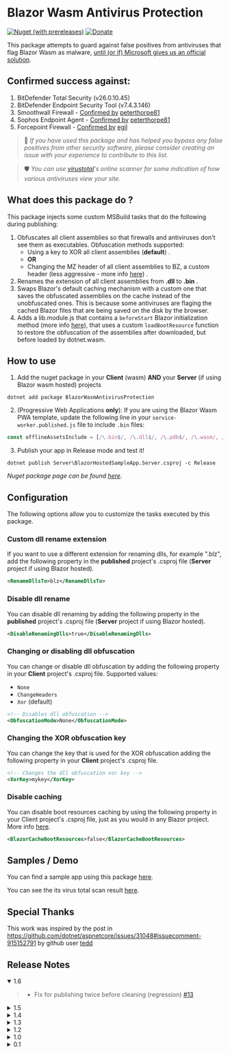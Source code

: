 ﻿# Blazor Wasm Antivirus Protection

[![Nuget (with prereleases)](https://img.shields.io/nuget/v/BlazorWasmAntivirusProtection.svg?logo=nuget)](https://www.nuget.org/packages/BlazorWasmAntivirusProtection)  [![Donate](https://img.shields.io/badge/Donate-PayPal-green.svg)](https://www.paypal.com/cgi-bin/webscr?cmd=_donations&business=7CRGWPYB5AKJQ&currency_code=EUR&source=url)

This package attempts to guard against false positives from antiviruses that flag Blazor Wasm as malware,  [until (or if) Microsoft gives us an official solution](https://github.com/dotnet/aspnetcore/issues/36978).


## Confirmed success against:
1. BitDefender Total Security (v26.0.10.45)
2. BitDefender Endpoint Security Tool (v7.4.3.146)
3. Smoothwall Firewall - [Confirmed by](https://github.com/MudBlazor/MudBlazor/issues/3883#issuecomment-1031357095) [peterthorpe81](https://github.com/peterthorpe81)
4. Sophos Endpoint Agent - [Confirmed by](https://github.com/stavroskasidis/BlazorWasmAntivirusProtection/issues/12) [peterthorpe81](https://github.com/peterthorpe81)
5. Forcepoint Firewall - [Confirmed by](https://github.com/dotnet/aspnetcore/issues/36978#issuecomment-1109822288) [egil](https://github.com/egil)

> 📣 *If you have used this package and has helped you bypass any false positives from other security software, please consider creating an issue with your experience to contribute to this list.*

> 🛡️ *You can use [virustotal](https://www.virustotal.com/gui/home/url)'s online scanner for some indication of how various antiviruses view your site.*

## What does this package do ?
This package injects some custom MSBuild tasks that do the following during publishing:
1. Obfuscates all client assemblies so that firewalls and antiviruses don't see them as executables. Obfuscation methods supported:
   * Using a key to XOR all client assemblies (**default**) .
   * **OR**
   * Changing the MZ header of all client assemblies to BZ, a custom header (less aggressive - more info [here](https://en.wikipedia.org/wiki/DOS_MZ_executable)) .
2. Renames the extension of all client assemblies from **.dll** to **.bin** .
3. Swaps Blazor's default caching mechanism with a custom one that saves the obfuscated assemblies on the cache instead of the unobfuscated ones. This is because some antiviruses are flaging the cached Blazor files that are being saved on the disk by the browser.
4. Adds a lib.module.js that contains a `beforeStart` Blazor initialization method (more info [here](https://docs.microsoft.com/en-us/aspnet/core/blazor/javascript-interoperability/?view=aspnetcore-6.0#javascript-initializers)), that uses a custom `loadBootResource` function to restore the obfuscation of the assemblies after downloaded, but before loaded by dotnet.wasm.

## How to use
1. Add the nuget package in your **Client** (wasm) **AND** your **Server** (if using Blazor wasm hosted) projects
```
dotnet add package BlazorWasmAntivirusProtection
``` 
2. (Progressive Web Applications **only**): If you are using the Blazor Wasm PWA template, update the following line in your `service-worker.published.js` file to include `.bin` files:

```js
const offlineAssetsInclude = [/\.bin$/, /\.dll$/, /\.pdb$/, /\.wasm/, /\.html/, /\.js$/, /\.json$/, /\.css$/, /\.woff$/, /\.png$/, /\.jpe?g$/, /\.gif$/, /\.ico$/, /\.blat$/, /\.dat$/ ];
```

3. Publish your app in Release mode and test it!
```
dotnet publish Server\BlazorHostedSampleApp.Server.csproj -c Release
```
*Nuget package page can be found [here](https://www.nuget.org/packages/BlazorWasmAntivirusProtection).*

## Configuration
The following options allow you to customize the tasks executed by this package.
### **Custom dll rename extension**
If you want to use a different extension for renaming dlls, for example ".blz", add the following property in the **published** project's .csproj file (**Server** project if using Blazor hosted).
```xml
<RenameDllsTo>blz</RenameDllsTo>
```

### **Disable dll rename**
You can disable dll renaming by adding the following property in the **published** project's .csproj file (**Server** project if using Blazor hosted).
```xml
<DisableRenamingDlls>true</DisableRenamingDlls>
```

### **Changing or disabling dll obfuscation**
You can change or disable dll obfuscation by adding the following property in your **Client** project's .csproj file. Supported values: 
- `None`
- `ChangeHeaders`
- `Xor` (default)
```xml
<!-- Disables dll obfuscation -->
<ObfuscationMode>None</ObfuscationMode> 
```

### **Changing the XOR obfuscation key**
You can change the key that is used for the XOR obfuscation adding the following property in your **Client** project's .csproj file.
```xml
<!-- Changes the dll obfuscation xor key -->
<XorKey>mykey</XorKey>
```

### **Disable caching**
You can disable boot resources caching by using the following property in your Client project's .csproj file, just as you would in any Blazor project. More info [here](https://docs.microsoft.com/en-us/aspnet/core/blazor/host-and-deploy/webassembly?view=aspnetcore-6.0#disable-integrity-checking-for-non-pwa-apps).
```xml
<BlazorCacheBootResources>false</BlazorCacheBootResources>
```

## Samples / Demo
You can find a sample app using this package [here](https://blazor-antivirus-block.azurewebsites.net/). 

You can see the its virus total scan result [here](https://www.virustotal.com/gui/url/172a7a7059b2f0e0980187fac4921d3df0d5a66a07b5a60e40e23668067b0368).

## Special Thanks
This work was inspired by the post in https://github.com/dotnet/aspnetcore/issues/31048#issuecomment-915152791  by github user [tedd](https://github.com/tedd)

## Release Notes
<details open="open"><summary>1.6</summary>
    
>- Fix for publishing twice before cleaning (regression) [#13](https://github.com/stavroskasidis/BlazorWasmAntivirusProtection/issues/13)
</details>

<details><summary>1.5</summary>
    
>- Added support for multiple dll obfuscations, changing the default to XORing the dlls instead of just changing the headers.
</details>

<details><summary>1.4</summary>
    
>- Added support for Multiple Blazor Wasm apps under the same Server project [#8](https://github.com/stavroskasidis/BlazorWasmAntivirusProtection/issues/8)
</details>


<details><summary>1.3</summary>
    
>- Added support for Blazor Wasm PWA apps
</details>


<details><summary>1.2</summary>
    
>- Fixed sequential publishing issue.
</details>

<details><summary>1.0</summary>
    
>- Added customization options.
</details>

<details><summary>0.1</summary>
    
>- Initial release.
</details>
